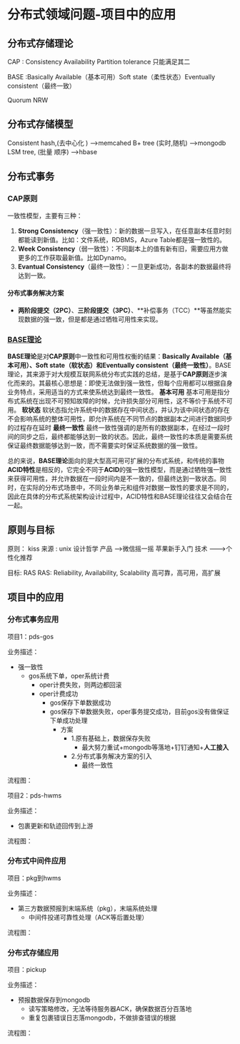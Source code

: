 # 分布式领域问题-项目中的应用

## 分布式存储理论

CAP : Consistency Availability Partition tolerance 只能满足其二

BASE :Basically Available（基本可用）Soft state（柔性状态）Eventually consistent（最终一致）

Quorum NRW

## 分布式存储模型

Consistent hash,(去中心化 ) -->memcahed
B+ tree (实时,随机) -->mongodb
LSM tree, (批量 顺序) -->hbase



## 分布式事务

### CAP原则

一致性模型，主要有三种：

1. **Strong Consistency**（强一致性）：新的数据一旦写入，在任意副本任意时刻都能读到新值。比如：文件系统，RDBMS，Azure Table都是强一致性的。
2. **Week Consistency**（弱一致性）：不同副本上的值有新有旧，需要应用方做更多的工作获取最新值。比如Dynamo。
3. **Evantual Consistency**（最终一致性）：一旦更新成功，各副本的数据最终将达到一致。

#### 分布式事务解决方案

- **两阶段提交（2PC）**、**三阶段提交（3PC）**、**补偿事务（TCC）**等虽然能实现数据的强一致，但是都是通过牺牲可用性来实现。

### [BASE理论](https://juejin.im/post/5c7cd6eee51d457c042d4b52)

**BASE理论**是对**CAP原则**中一致性和可用性权衡的结果：**Basically Available（基本可用）、Soft state（软状态）和Eventually consistent（最终一致性）**。BASE理论，其来源于对大规模互联网系统分布式实践的总结，是基于**CAP原则**逐步演化而来的。其最核心思想是：即使无法做到强一致性，但每个应用都可以根据自身业务特点，采用适当的方式来使系统达到最终一致性。
 **基本可用**
 基本可用是指分布式系统在出现不可预知故障的时候，允许损失部分可用性，这不等价于系统不可用。
 **软状态**
 软状态指允许系统中的数据存在中间状态，并认为该中间状态的存在不会影响系统的整体可用性，即允许系统在不同节点的数据副本之间进行数据同步的过程存在延时
 **最终一致性**
 最终一致性强调的是所有的数据副本，在经过一段时间的同步之后，最终都能够达到一致的状态。因此，最终一致性的本质是需要系统保证最终数据能够达到一致，而不需要实时保证系统数据的强一致性。

总的来说，**BASE理论**面向的是大型高可用可扩展的分布式系统，和传统的事物**ACID特性**是相反的，它完全不同于**ACID**的强一致性模型，而是通过牺牲强一致性来获得可用性，并允许数据在一段时间内是不一致的，但最终达到一致状态。同时，在实际的分布式场景中，不同业务单元和组件对数据一致性的要求是不同的，因此在具体的分布式系统架构设计过程中，ACID特性和BASE理论往往又会结合在一起。



 



## 原则与目标

原则： kiss
 来源 : unix 设计哲学
 产品 -->微信摇一摇 苹果新手入门
 技术 --->个性化推荐

目标: RAS
RAS: Reliability, Availability, Scalability 高可靠，高可用，高扩展



## 项目中的应用

### 分布式事务应用

项目1：pds-gos

业务描述：

- 强一致性
  - gos系统下单，oper系统计费
    - oper计费失败，则两边都回滚
    - oper计费成功
      - gos保存下单数据成功
      - gos保存下单数据失败，oper事务提交成功，目前gos没有做保证下单成功处理
        - 方案
          - 1.原有基础上，数据保存失败
            - 最大努力重试+mongodb等落地+钉钉通知+**人工接入**
          - 2.分布式事务解决方案的引入
            - 最终一致性

流程图：



项目2：pds-hwms

业务描述：

- 包裹更新和轨迹回传到上游

流程图：



### 分布式中间件应用

项目：pkg到hwms

业务描述：

- 第三方数据预报到末端系统（pkg），末端系统处理
  - 中间件投递可靠性处理（ACK等后置处理）

流程图：

### 分布式存储应用

项目：pickup

业务描述：

- 预报数据保存到mongodb
  - 读写策略修改，无法等待服务器ACK，确保数据百分百落地
  - 重复包裹错误日志落mongodb，不做排查错误的根据

流程图：



[^1]: [分布式系统架构](http://book.mixu.net/distsys/)
[^2]: [分布式系统书籍](http://book.mixu.net/distsys/)
[^3]: [分布式经典论文](https://www.zhihu.com/question/30026369)

